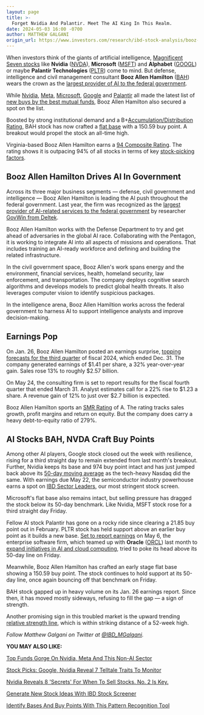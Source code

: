 ```yaml
---
layout: page
title: >-
  Forget Nvidia And Palantir. Meet The AI King In This Realm.
date: 2024-05-03 16:00 -0700
author: MATTHEW GALGANI
origin_url: https://www.investors.com/research/ibd-stock-analysis/booz-allen-hamilton-ai-stocks-nvidia-palantir-google/
---
```





When investors think of the giants of artificial intelligence, [Magnificent Seven stocks](https://www.investors.com/research/magnificent-seven-stocks-latest-news-market-cap-weighting/) like **Nvidia** ([NVDA](https://research.investors.com/quote.aspx?symbol=NVDA)), **Microsoft** ([MSFT](https://research.investors.com/quote.aspx?symbol=MSFT)) and **Alphabet** ([GOOGL](https://research.investors.com/quote.aspx?symbol=GOOGL)) or maybe **Palantir Technologies** ([PLTR](https://research.investors.com/quote.aspx?symbol=PLTR)) come to mind. But defense, intelligence and civil management consultant **Booz Allen Hamilton** ([BAH](https://research.investors.com/quote.aspx?symbol=BAH)) wears the crown as the [largest provider of AI to the federal government](https://www.boozallen.com/expertise/artificial-intelligence.html).




While [Nvidia](https://www.investors.com/news/nvidia-stock-2023-buy-now/), [Meta](https://www.investors.com/news/technology/meta-stock-facebook-buy-now/), [Microsoft](https://www.investors.com/research/microsoft-stock-buy-now/), [Google](https://www.investors.com/news/technology/google-stock-buy-now/) and [Palantir](https://www.investors.com/news/technology/pltr-stock-buy-now/) all made the latest list of [new buys by the best mutual funds](https://www.investors.com/etfs-and-funds/mutual-funds/best-mutual-funds-nvidia-stock-uber-msft-google-meta/), Booz Allen Hamilton also secured a spot on the list.


Boosted by strong institutional demand and a B+[Accumulation/Distribution Rating](https://www.investors.com/how-to-invest/investors-corner/how-to-invest-up-down-volume-ratio-spots-underlying-demand-for-stocks/), BAH stock has now crafted a [flat base](https://www.investors.com/how-to-invest/how-to-read-stock-charts-understanding-technical-analysis/#flatbase) with a 150.59 buy point. A breakout would propel the stock an all-time high.


Virginia-based Booz Allen Hamilton earns a [94 Composite Rating](https://research.investors.com/stock-checkup/nyse-booz-allen-hamilton-hldg-bah.aspx). The rating shows it is outpacing 94% of all stocks in terms of key [stock-picking factors](https://www.investors.com/research/stock-picks-best-stocks-to-buy-and-watch/).


Booz Allen Hamilton Drives AI In Government
-------------------------------------------


Across its three major business segments — defense, civil government and intelligence — Booz Allen Hamilton is leading the AI push throughout the federal government. Last year, the firm was recognized as the [largest provider of AI-related services to the federal government](https://www.defenseandmunitions.com/news/booz-allen-leads-artificial-intelligence-ai-deployment-us-government/) by researcher [GovWin from Deltek](https://info.deltek.com/Federal-AI-Landscape-2024-GovWin).


Booz Allen Hamilton works with the Defense Department to try and get ahead of adversaries in the global AI race. Collaborating with the Pentagon, it is working to integrate AI into all aspects of missions and operations. That includes training an AI-ready workforce and defining and building the related infrastructure.


In the civil government space, Booz Allen's work spans energy and the environment, financial services, health, homeland security, law enforcement, and transportation. The company deploys cognitive search algorithms and develops models to predict global health threats. It also leverages computer vision to identify suspicious packages.


In the intelligence arena, Booz Allen Hamiltion works across the federal government to harness AI to support intelligence analysts and improve decision-making.


Earnings Pop
------------


On Jan. 26, Booz Allen Hamilton posted an earnings surprise, [topping forecasts for the third quarter](https://investors.boozallen.com/news-releases/news-release-details/booz-allen-hamilton-announces-third-quarter-fiscal-2024-results) of fiscal 2024, which ended Dec. 31. The company generated earnings of $1.41 per share, a 32% year-over-year gain. Sales rose 13% to roughly $2.57 billion.


On May 24, the consulting firm is set to report results for the fiscal fourth quarter that ended March 31. Analyst estimates call for a 22% rise to $1.23 a share. A revenue gain of 12% to just over $2.7 billion is expected.


Booz Allen Hamilton sports an [SMR Rating](https://www.investors.com/how-to-invest/investors-corner/how-to-buy-stocks-smr-rating-examines-factors-that-drive-profits/) of A. The rating tracks sales growth, profit margins and return on equity. But the company does carry a heavy debt-to-equity ratio of 279%.


AI Stocks BAH, NVDA Craft Buy Points
------------------------------------


Among other AI players, Google stock closed out the week with resilience, rising for a third straight day to remain extended from last month's breakout. Further, Nvidia keeps its base and 974 buy point intact and has just jumped back above its [50-day moving average](https://www.investors.com/how-to-invest/investors-corner/50-day-moving-average-identifies-buy-sell-signals/) as the tech-heavy Nasdaq did the same. With earnings due May 22, the semiconductor industry powerhouse earns a spot on [IBD Sector Leaders](https://www.investors.com/stock-lists/sector-leaders/nvidia-nvda-stock-sp500-market-cap-2-trillion-ai-magnificent-seven/), our most stringent stock screen.


Microsoft's flat base also remains intact, but selling pressure has dragged the stock below its 50-day benchmark. Like Nvidia, MSFT stock rose for a third straight day Friday.


Fellow AI stock Palantir has gone on a rocky ride since clearing a 21.85 buy point out in February. PLTR stock has held support above an earlier buy point as it builds a new base. [Set to report earnings](https://www.investors.com/research/earnings-preview/palantir-stock-q1-earnings-arm-arista-stock/) on May 6, the enterprise software firm, which teamed up with **Oracle** ([ORCL](https://research.investors.com/quote.aspx?symbol=ORCL)) last month to [expand initiatives in AI and cloud computing](https://www.investors.com/news/technology/palantir-stock-rises-oracle-deal-for-ai-cloud-computing-services/), tried to poke its head above its 50-day line on Friday.


Meanwhile, Booz Allen Hamilton has crafted an early stage flat base showing a 150.59 buy point. The stock continues to hold support at its 50-day line, once again bouncing off that benchmark on Friday.


BAH stock gapped up in heavy volume on its Jan. 26 earnings report. Since then, it has moved mostly sideways, refusing to fill the gap — a sign of strength.


Another promising sign in this troubled market is the upward trending [relative strength line](https://www.investors.com/how-to-invest/investors-corner/relative-strength-line-gives-crucial-clues-about-stocks-ready-to-make-big-gains/), which is within striking distance of a 52-week high.



*Follow Matthew Galgani on Twitter at [@IBD\_MGalgani](https://twitter.com/ibd_mgalgani).*


**YOU MAY ALSO LIKE:**


[Top Funds Gorge On Nvidia, Meta And This Non-AI Sector](https://www.investors.com/etfs-and-funds/mutual-funds/best-mutual-funds-nvidia-stock-uber-msft-google-meta/)


[Stock Picks: Google, Nvidia Reveal 7 Telltale Traits To Monitor](https://www.investors.com/research/stock-picks-best-stocks-to-buy-and-watch/)


[Nvidia Reveals 8 'Secrets' For When To Sell Stocks. No. 2 Is Key.](https://www.investors.com/how-to-invest/when-to-sell-stocks-nvidia-nvda-stock/)


[Generate New Stock Ideas With IBD Stock Screener](https://www.investors.com/research/best-stocks-to-buy-watch-ibd-screen-of-the-day/)


[Identify Bases And Buy Points With This Pattern Recognition Tool](https://marketsmith.investors.com/ms-platform/?src=APA1BQ)




